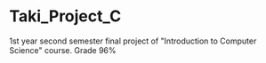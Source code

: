 # Taki_Project_C
1st year second semester final project of  "Introduction to Computer Science" course.  Grade 96%
